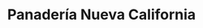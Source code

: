 ---
title: "Panadería Nueva California"
url: /cuenca-ecuador/panaderia-nueva-california/
shop: panadería
---